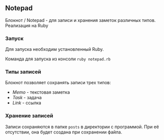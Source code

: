## Notepad
Блокнот / Notepad - для записи и хранения заметок различных типов. Реализация на Ruby

### Запуск
Для запуска необходим установленный Ruby.

Команда для запуска из консоли `ruby notepad.rb`

### Типы записей
Блокнот позволяет сохранять записи трех типов:
+ *Memo* - текстовая заметка
+ *Task* - задача
+ *Link* - ссылка

### Хранение записей
Записи сохраняются в папке `posts` в директории с программой. При её отсутствии, она будет создана при сохранении файла.
